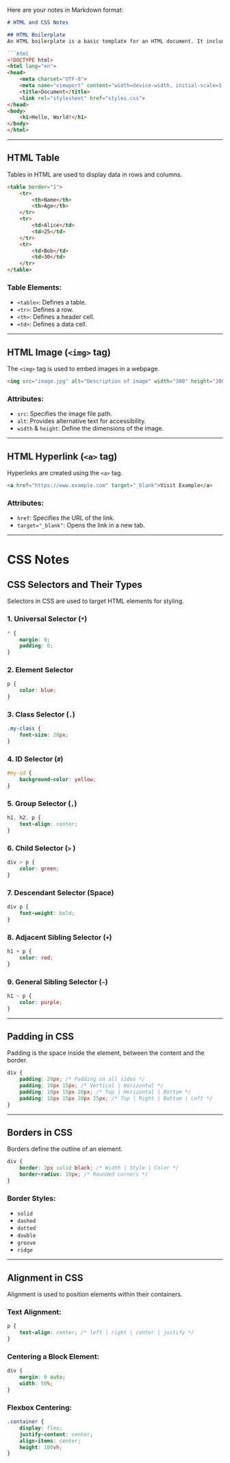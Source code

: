 Here are your notes in Markdown format:  

```md
# HTML and CSS Notes

## HTML Boilerplate
An HTML boilerplate is a basic template for an HTML document. It includes the essential elements needed for a webpage.

```html
<!DOCTYPE html>
<html lang="en">
<head>
    <meta charset="UTF-8">
    <meta name="viewport" content="width=device-width, initial-scale=1.0">
    <title>Document</title>
    <link rel="stylesheet" href="styles.css">
</head>
<body>
    <h1>Hello, World!</h1>
</body>
</html>
```

---

## HTML Table
Tables in HTML are used to display data in rows and columns.

```html
<table border="1">
    <tr>
        <th>Name</th>
        <th>Age</th>
    </tr>
    <tr>
        <td>Alice</td>
        <td>25</td>
    </tr>
    <tr>
        <td>Bob</td>
        <td>30</td>
    </tr>
</table>
```

### Table Elements:
- `<table>`: Defines a table.
- `<tr>`: Defines a row.
- `<th>`: Defines a header cell.
- `<td>`: Defines a data cell.

---

## HTML Image (`<img>` tag)
The `<img>` tag is used to embed images in a webpage.

```html
<img src="image.jpg" alt="Description of image" width="300" height="200">
```

### Attributes:
- `src`: Specifies the image file path.
- `alt`: Provides alternative text for accessibility.
- `width` & `height`: Define the dimensions of the image.

---

## HTML Hyperlink (`<a>` tag)
Hyperlinks are created using the `<a>` tag.

```html
<a href="https://www.example.com" target="_blank">Visit Example</a>
```

### Attributes:
- `href`: Specifies the URL of the link.
- `target="_blank"`: Opens the link in a new tab.

---

# CSS Notes

## CSS Selectors and Their Types
Selectors in CSS are used to target HTML elements for styling.

### 1. **Universal Selector (`*`)**
```css
* {
    margin: 0;
    padding: 0;
}
```

### 2. **Element Selector**
```css
p {
    color: blue;
}
```

### 3. **Class Selector (`.`)**
```css
.my-class {
    font-size: 20px;
}
```

### 4. **ID Selector (`#`)**
```css
#my-id {
    background-color: yellow;
}
```

### 5. **Group Selector (`,`)**
```css
h1, h2, p {
    text-align: center;
}
```

### 6. **Child Selector (`>` )**
```css
div > p {
    color: green;
}
```

### 7. **Descendant Selector (Space)**
```css
div p {
    font-weight: bold;
}
```

### 8. **Adjacent Sibling Selector (`+`)**
```css
h1 + p {
    color: red;
}
```

### 9. **General Sibling Selector (`~`)**
```css
h1 ~ p {
    color: purple;
}
```

---

## Padding in CSS
Padding is the space inside the element, between the content and the border.

```css
div {
    padding: 20px; /* Padding on all sides */
    padding: 10px 15px; /* Vertical | Horizontal */
    padding: 10px 15px 20px; /* Top | Horizontal | Bottom */
    padding: 10px 15px 20px 25px; /* Top | Right | Bottom | Left */
}
```

---

## Borders in CSS
Borders define the outline of an element.

```css
div {
    border: 2px solid black; /* Width | Style | Color */
    border-radius: 10px; /* Rounded corners */
}
```

### Border Styles:
- `solid`
- `dashed`
- `dotted`
- `double`
- `groove`
- `ridge`

---

## Alignment in CSS
Alignment is used to position elements within their containers.

### Text Alignment:
```css
p {
    text-align: center; /* left | right | center | justify */
}
```

### Centering a Block Element:
```css
div {
    margin: 0 auto;
    width: 50%;
}
```

### Flexbox Centering:
```css
.container {
    display: flex;
    justify-content: center;
    align-items: center;
    height: 100vh;
}
```
